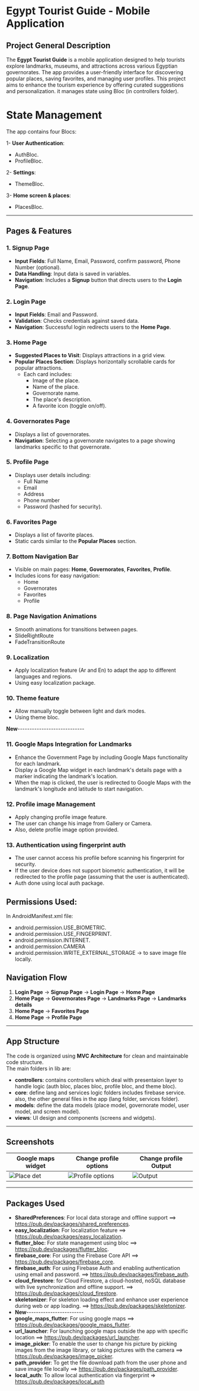 # Egypt Tourist Guide - Mobile Application

## Project General Description

The **Egypt Tourist Guide** is a mobile application designed to help tourists explore landmarks, museums, and attractions across various Egyptian governorates. The app provides a user-friendly interface for discovering popular places, saving favorites, and managing user profiles. This project aims to enhance the tourism experience by offering curated suggestions and personalization.
it manages state using Bloc (in controllers folder).

# State Management
The app contains four Blocs:
                                      
1- **User Authentication**:                  
   - AuthBloc.
   - ProfileBloc.
     
2- **Settings**:                                                            
   - ThemeBloc.
     
3- **Home screen & places**:                     
  - PlacesBloc.

  -------------------

## Pages & Features

### 1. Signup Page
- **Input Fields**: Full Name, Email, Password, confirm password, Phone Number (optional).
- **Data Handling**: Input data is saved in variables.
- **Navigation**: Includes a **Signup** button that directs users to the **Login Page**.

### 2. Login Page
- **Input Fields**: Email and Password.
- **Validation**: Checks credentials against saved data.
- **Navigation**: Successful login redirects users to the **Home Page**.

### 3. Home Page
- **Suggested Places to Visit**: Displays attractions in a grid view.
- **Popular Places Section**: Displays horizontally scrollable cards for popular attractions.
  - Each card includes:
    - Image of the place.
    - Name of the place.
    - Governorate name.
    - The place's description.
    - A favorite icon (toggle on/off).

### 4. Governorates Page
- Displays a list of governorates.
- **Navigation**: Selecting a governorate navigates to a page showing landmarks specific to that governorate.

### 5. Profile Page
- Displays user details including:
  - Full Name
  - Email
  - Address
  - Phone number
  - Password (hashed for security).

### 6. Favorites Page
- Displays a list of favorite places.
- Static cards similar to the **Popular Places** section.

### 7. Bottom Navigation Bar
- Visible on main pages: **Home**, **Governorates**, **Favorites**, **Profile**.
- Includes icons for easy navigation:
  - Home
  - Governorates
  - Favorites
  - Profile

### 8. Page Navigation Animations
- Smooth animations for transitions between pages.
- SlideRightRoute
- FadeTransitionRoute

### 9. Localization
- Apply localization feature (Ar and En) to adapt the app to different languages and regions.
- Using easy localization package.

### 10. Theme feature
- Allow manually toggle between light and dark modes.
- Using theme bloc.
                                                                                       
**New**----------------------------
### 11. Google Maps Integration for Landmarks
- Enhance the Government Page by including Google Maps functionality for each landmark.
- Display a Google Map widget in each landmark's details page with a marker indicating the landmark's location.
- When the map is clicked, the user is redirected to Google Maps with the landmark's longitude and latitude to start navigation.

### 12. Profile image Management
 - Apply changing profile image feature.
 - The user can change his image from Gallery or Camera.
 - Also, delete profile image option provided.

### 13. Authentication using fingerprint auth
 - The user cannot access his profile before scanning his fingerprint for security.
 - If the user device does not support biometric authentication, it will be redirected to the profile
   page (assuming that the user is authenticated).
 - Auth done using local auth package.

## Permissions Used:
In AndroidManifest.xml file:
 - android.permission.USE_BIOMETRIC.                                     
 - android.permission.USE_FINGERPRINT.                              
 - android.permission.INTERNET.
 - android.permission.CAMERA
 - android.permission.WRITE_EXTERNAL_STORAGE -> to save image file locally.

## Navigation Flow
1. **Login Page** → **Signup Page** → **Login Page** → **Home Page**
2. **Home Page** → **Governorates Page** → **Landmarks Page** → **Landmarks details**
3. **Home Page** → **Favorites Page**
4. **Home Page** → **Profile Page**

------------
## App Structure
The code is organized using **MVC Architecture** for clean and maintainable code structure.                   
The main folders in lib are:
- **controllers**: contains controllers which deal with presentaion layer to handle logic (auth bloc, places bloc, profile bloc, and theme bloc).
- **core**: define lang and services logic folders includes firebase service. also, the other general files in the app (lang folder, services folder).
- **models**: define the data models (place model, governorate model, user model, and screen model).
- **views**: UI design and components (screens and widgets).

--------
## Screenshots

|  Google maps widget            | Change profile options                 | Change profile Output         |
| -------------------------------| ---------------------------------------| ------------------------------|
| ![Place det](place_details.png)| ![Profile options](change_profile1.png)| ![Output](change_profile2.png)|

-------------------------

## **Packages Used**
- **SharedPreferences**: For local data storage and offline support ==> https://pub.dev/packages/shared_preferences.
- **easy_localization**: For localization feature ==> https://pub.dev/packages/easy_localization.
- **flutter_bloc**: For state management using bloc ==> https://pub.dev/packages/flutter_bloc.
- **firebase_core**:  For using the Firebase Core API ==> https://pub.dev/packages/firebase_core.
- **firebase_auth**: For using Firebase Auth and enabling authentication using email and password. ==> https://pub.dev/packages/firebase_auth.
- **cloud_firestore**: for Cloud Firestore, a cloud-hosted, noSQL database with live synchronization and offline support. ==> https://pub.dev/packages/cloud_firestore.
- **skeletonizer**: For skeleton loading effect and enhance user experience during web or app loading. ==> https://pub.dev/packages/skeletonizer.                                               
- **New**------------------------
- **google_maps_flutter**: For using google maps ==> https://pub.dev/packages/google_maps_flutter.
- **url_launcher**: For launching google maps outside the app with specific location ==> https://pub.dev/packages/url_launcher.
- **image_picker**: To enable the user to change his picture by picking images from the image library, or taking pictures with the camera ==> https://pub.dev/packages/image_picker.
- **path_provider**: To get the file download path from the user phone and save image file locally  ==> https://pub.dev/packages/path_provider.
- **local_auth**: To allow local authentication via fingerprint  => https://pub.dev/packages/local_auth
